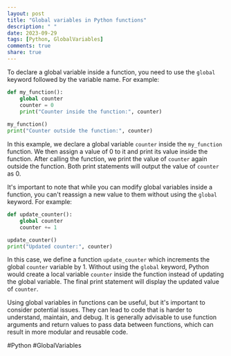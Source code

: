 ```yaml
---
layout: post
title: "Global variables in Python functions"
description: " "
date: 2023-09-29
tags: [Python, GlobalVariables]
comments: true
share: true
---
```


To declare a global variable inside a function, you need to use the `global` keyword followed by the variable name. For example:

```python
def my_function():
    global counter
    counter = 0
    print("Counter inside the function:", counter)
    
my_function()
print("Counter outside the function:", counter)
```

In this example, we declare a global variable `counter` inside the `my_function` function. We then assign a value of 0 to it and print its value inside the function. After calling the function, we print the value of `counter` again outside the function. Both print statements will output the value of `counter` as 0.

It's important to note that while you can modify global variables inside a function, you can't reassign a new value to them without using the `global` keyword. For example:

```python
def update_counter():
    global counter
    counter += 1

update_counter()
print("Updated counter:", counter)
```

In this case, we define a function `update_counter` which increments the global `counter` variable by 1. Without using the `global` keyword, Python would create a local variable `counter` inside the function instead of updating the global variable. The final print statement will display the updated value of `counter`.

Using global variables in functions can be useful, but it's important to consider potential issues. They can lead to code that is harder to understand, maintain, and debug. It is generally advisable to use function arguments and return values to pass data between functions, which can result in more modular and reusable code.

#Python #GlobalVariables